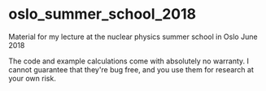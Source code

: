 # oslo_summer_school_2018
Material for my lecture at the nuclear physics summer school in Oslo June 2018

The code and example calculations come with absolutely no warranty. I cannot guarantee that they're bug free, and you use them for research at your own risk.
